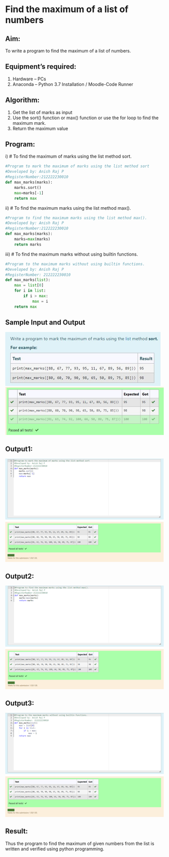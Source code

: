 # Find the maximum of a list of numbers
## Aim:
To write a program to find the maximum of a list of numbers.
## Equipment’s required:
1.	Hardware – PCs
2.	Anaconda – Python 3.7 Installation / Moodle-Code Runner
## Algorithm:
1.	Get the list of marks as input
2.	Use the sort() function or max() function or use the for loop to find the maximum mark.
3.	Return the maximum value
## Program:
i)	# To find the maximum of marks using the list method sort.
```Python
#Program to mark the maximum of marks using the list method sort
#Developed by: Anish Raj P
#RegisterNumber:212222230010
def max_marks(marks):
    marks.sort()
    max=marks[-1]
    return max
```
ii)	# To find the maximum marks using the list method max().
```Python
#Program to find the maximum marks using the list method max().
#Developed by: Anish Raj P
#RegisterNumber:212222230010
def max_marks(marks):
    marks=max(marks)
    return marks
```
iii) # To find the maximum marks without using builtin functions.
```Python
#Program to the maximum marks without using builtin functions.
#Developed by: Anish Raj P 
#RegisterNumber: 212222230010
def max_marks(list):
    max = list[0]
    for i in list:
        if i > max:
            max = i
    return max
```
## Sample Input and Output
![Sample Input and Output](max_marks1.jpg)
![Sample Input and Output](max_marks2.jpg)
## Output1:
![Output](1.png)
## Output2:
![Output](2.png)

## Output3:
![Output](3.png)
## Result:
Thus the program to find the maximum of given numbers from the list is written and verified using python programming.